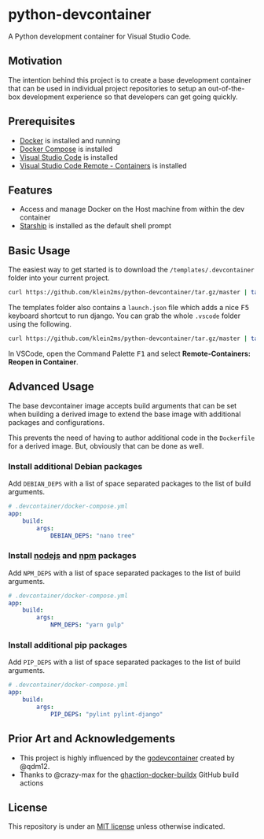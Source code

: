 # python-devcontainer

A Python development container for Visual Studio Code.

## Motivation

The intention behind this project is to create a base development container that can be used in individual project repositories to setup an out-of-the-box development experience so that developers can get going quickly.

## Prerequisites

- [Docker](https://www.docker.com/products/docker-desktop) is installed and running
- [Docker Compose](https://docs.docker.com/compose/install/) is installed
- [Visual Studio Code](https://code.visualstudio.com/download) is installed
- [Visual Studio Code Remote - Containers](https://marketplace.visualstudio.com/items?itemName=ms-vscode-remote.remote-containers) is installed

## Features

- Access and manage Docker on the Host machine from within the dev container
- [Starship](https://starship.rs/) is installed as the default shell prompt

## Basic Usage

The easiest way to get started is to download the `/templates/.devcontainer` folder into your current project.

```sh
curl https://github.com/klein2ms/python-devcontainer/tar.gz/master | tar -xz --strip=2 python-devcontainer-master/template/.devcontainer
```

The templates folder also contains a `launch.json` file which adds a nice <kbd>F5</kbd> keyboard shortcut to run django. You can grab the whole `.vscode` folder using the following.

```sh
curl https://github.com/klein2ms/python-devcontainer/tar.gz/master | tar -xz --strip=2 python-devcontainer-master/template/.vscode
```

In VSCode, open the Command Palette <kbd>F1</kbd> and select __Remote-Containers: Reopen in Container__.

## Advanced Usage

The base devcontainer image accepts build arguments that can be set when building a derived image to extend the base image with additional packages and configurations.

This prevents the need of having to author additional code in the `Dockerfile` for a derived image. But, obviously that can be done as well.

### Install additional Debian packages

Add `DEBIAN_DEPS` with a list of space separated packages to the list of build arguments.

```yaml
# .devcontainer/docker-compose.yml
app:
    build:
        args:
            DEBIAN_DEPS: "nano tree"

```

### Install [nodejs](https://nodejs.org/en/) and [npm](https://www.npmjs.com/) packages

Add `NPM_DEPS` with a list of space separated packages to the list of build arguments.

```yaml
# .devcontainer/docker-compose.yml
app:
    build:
        args:
            NPM_DEPS: "yarn gulp"

```

### Install additional pip packages

Add `PIP_DEPS` with a list of space separated packages to the list of build arguments.

```yaml
# .devcontainer/docker-compose.yml
app:
    build:
        args:
            PIP_DEPS: "pylint pylint-django"

```

## Prior Art and Acknowledgements

- This project is highly influenced by the [godevcontainer](https://github.com/qdm12/godevcontainer) created by @qdm12.
- Thanks to @crazy-max for the [ghaction-docker-buildx](https://github.com/crazy-max/ghaction-docker-buildx) GitHub build actions

## License

This repository is under an [MIT license](License) unless otherwise indicated.
